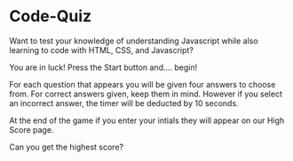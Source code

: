 # Code-Quiz
Want to test your knowledge of understanding Javascript while also learning to code with HTML, CSS, and Javascript?

You are in luck! Press the Start button and.... begin!

For each question that appears you will be given four answers to choose from. For correct answers given, keep them in mind. However if you select an incorrect answer, the timer will be deducted by 10 seconds.

At the end of the game if you enter your intials they will appear on our High Score page. 

Can you get the highest score?


